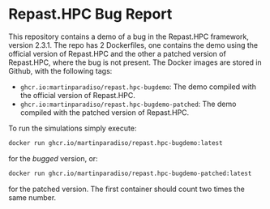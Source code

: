 # Repast.HPC Bug Report

This repository contains a demo of a bug in the Repast.HPC framework, version
2.3.1. The repo has 2 Dockerfiles, one contains the demo using the official
version of Repast.HPC and the other a patched version of Repast.HPC, where the
bug is not present. The Docker images are stored in Github, with the following
tags:

- `ghcr.io:martinparadiso/repast.hpc-bugdemo`: The demo compiled with the
  official version of Repast.HPC.
- `ghcr.io:martinparadiso/repast.hpc-bugdemo-patched`: The demo compiled with
  the patched version of Repast.HPC.

To run the simulations simply execute:

```sh
docker run ghcr.io/martinparadiso/repast.hpc-bugdemo:latest
```

for the *bugged* version, or:

```sh
docker run ghcr.io/martinparadiso/repast.hpc-bugdemo-patched:latest
```

for the patched version. The first container should count two times the same
number.
